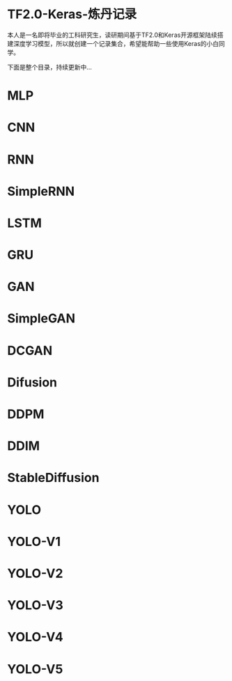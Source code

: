 # TF2.0-Keras-炼丹记录
本人是一名即将毕业的工科研究生，读研期间基于TF2.0和Keras开源框架陆续搭建深度学习模型，所以就创建一个记录集合，希望能帮助一些使用Keras的小白同学。

下面是整个目录，持续更新中...

# MLP
# CNN
# RNN
  # SimpleRNN
  # LSTM
  # GRU
# GAN
  # SimpleGAN
  # DCGAN
# Difusion
  # DDPM
  # DDIM
  # StableDiffusion
# YOLO
  # YOLO-V1
  # YOLO-V2
  # YOLO-V3
  # YOLO-V4
  # YOLO-V5
